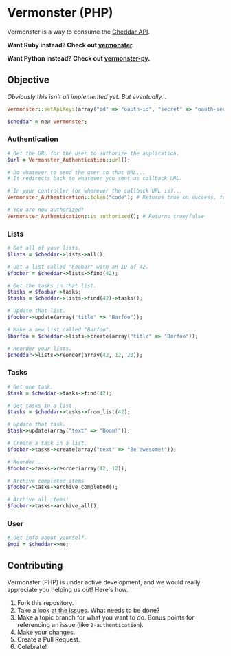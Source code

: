 # Vermonster (PHP)

Vermonster is a way to consume the [Cheddar API](https://cheddarapp.com/developer).

**Want Ruby instead? Check out [vermonster](https://github.com/eturk/vermonster).**

**Want Python instead? Check out [vermonster-py](https://github.com/jpennell/vermonster-py).**

## Objective

*Obviously this isn't all implemented yet. But eventually...*

```ruby
Vermonster::setApiKeys(array("id" => "oauth-id", "secret" => "oauth-secret"));

$cheddar = new Vermonster;
```


### Authentication

```ruby
# Get the URL for the user to authorize the application.
$url = Vermonster_Authentication::url();

# Do whatever to send the user to that URL...
# It redirects back to whatever you sent as callback URL.

# In your controller (or wherever the callback URL is)...
Vermonster_Authentication::token("code"); # Returns true on success, false on failure

# You are now authorized!
Vermonster_Authentication::is_authorized(); # Returns true/false
```


### Lists

```ruby
# Get all of your lists.
$lists = $cheddar->lists->all();

# Get a list called "Foobar" with an ID of 42.
$foobar = $cheddar->lists->find(42);

# Get the tasks in that list.
$tasks = $foobar->tasks;
$tasks = $cheddar->lists->find(42)->tasks();

# Update that list.
$foobar->update(array("title" => "Barfoo"));

# Make a new list called "Barfoo".
$barfoo = $cheddar->lists->create(array("title" => "Barfoo"));

# Reorder your lists.
$cheddar->lists->reorder(array(42, 12, 23));
```


### Tasks

```ruby
# Get one task.
$task = $cheddar->tasks->find(42);

# Get tasks in a list
$tasks = $cheddar->tasks->from_list(42);

# Update that task.
$task->update(array("text" => "Boom!"));

# Create a task in a list.
$foobar->tasks->create(array("text" => "Be awesome!"));

# Reorder...
$foobar->tasks->reorder(array(42, 12));

# Archive completed items
$foobar->tasks->archive_completed();

# Archive all items!
$foobar->tasks->archive_all();
```


### User

```ruby
# Get info about yourself.
$moi = $cheddar->me;
```

## Contributing

Vermonster (PHP) is under active development, and we would really appreciate you helping us out! Here's how.

1. Fork this repository.
2. Take a look [at the issues](https://github.com/johnathancroom/vermonster-php/issues). What needs to be done?
3. Make a topic branch for what you want to do. Bonus points for referencing an issue (like `2-authentication`).
4. Make your changes.
5. Create a Pull Request.
6. Celebrate!